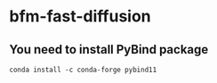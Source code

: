 # bfm-fast-diffusion

## You need to install PyBind package
```
conda install -c conda-forge pybind11
```
